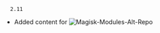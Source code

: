 
      2.11
- Added content for ![Magisk-Modules-Alt-Repo](https://github.com/Magisk-Modules-Alt-Repo/data_backup)
